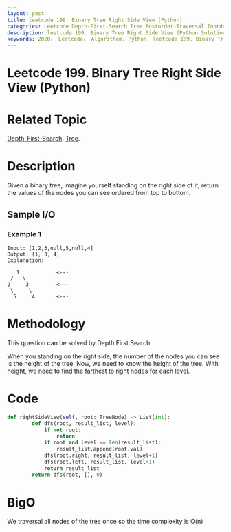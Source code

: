 ```yaml
---
layout: post
title: leetcode 199. Binary Tree Right Side View (Python)
categories: Leetcode Depth-First-Search Tree Postorder-Traversal Inorder-Traversal
description: leetcode 199. Binary Tree Right Side View (Python Solution)
keywords: 2020， Leetcode， Algorithem, Python, leetcode 199, Binary Tree Right Side View, zhenyu, Depth-First-Search, DFS, Depth First Search, Tree, tree
---
```


# Leetcode 199. Binary Tree Right Side View (Python)

# Related Topic
<a href="/categories/#Depth-First-Search" target="_blank"> Depth-First-Search</a>.
<a href="/categories/#Tree" target="_blank"> Tree</a>.

# Description
Given a binary tree, imagine yourself standing on the right side of it, return the values of the nodes you can see ordered from top to bottom.


## Sample I/O
### Example 1
```
Input: [1,2,3,null,5,null,4]
Output: [1, 3, 4]
Explanation:

   1            <---
 /   \
2     3         <---
 \     \
  5     4       <---
```


# Methodology
This question can be solved by Depth First Search

When you standing on the right side, the number of the nodes you can see is the height of the tree. Now, we need to know the height of the tree. With height, we need to find the farthest to right nodes for each level.

# Code
```python
def rightSideView(self, root: TreeNode) -> List[int]:
        def dfs(root, result_list, level):
            if not root:
                return
            if root and level == len(result_list):
                result_list.append(root.val)
            dfs(root.right, result_list, level+1)
            dfs(root.left, result_list, level+1)
            return result_list
        return dfs(root, [], 0)
```
# BigO
We traversal all nodes of the tree once so the time complexity is O(n)
